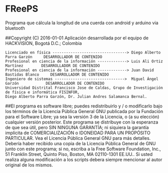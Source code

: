 # FReePS
Programa que cálcula la longitud de una cuerda con android y arduino via bluetooth

##Copyright (C) 2016-01-01  Aplicación desarrollada por el equipo de HACKVISION, Bogotá D.C.; Colombia

	Licenciado en física ---------------------------------> Diego Alberto Parra Garzón     DESARROLLADOR DE CONTENIDO 
	Profesional en ciencia de la información -------------> Luis Ali Ortiz Martínez        DESARROLLADOR DE CONTENIDO  
	Profesional en ciencia de la información -------------> Juan David Bastidas Blanco     DESARROLLADOR DE CONTENIDO
	Ingeniero de sistemas ------------------------------->  Miguel Ángel Garzón            DESARROLLADOR DE CONTENIDO
 	Universidad Distrital Francisco Jose de Caldas, Grupo de Investigación de física e informática FISINFOR, 
	Diego Alberto Parra Garzón, Dr. Julian Andres Salamanca Bernal.

##El programa  es software libre; puedes redistribuirlo y / o modificarlo bajo los términos de la Licencia Pública General GNU publicada por la Fundación para el Software Libre; ya sea la versión 3 de la Licencia, o (a su elección) cualquier versión posterior. 
Este programa se distribuye con la esperanza de que sea útil, pero SIN NINGUNA GARANTÍA; ni siquiera la garantía implícita de COMERCIALIZACIÓN o IDONEIDAD PARA UN PROPÓSITO PARTICULAR. Vea el Licencia Pública General GNU para más detalles. 
Debería haber recibido una copia de la Licencia Pública General de GNU junto con este programa; si no, escriba a la Free Software Foundation, Inc., 51 Franklin Street, Quinto Piso, Boston, MA 02110-1301 EE.UU..
Si usted realiza alguna modificación a los scripts debera siempre mencionar al autor original de los mismos.
